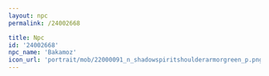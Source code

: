 ```yaml
---
layout: npc
permalink: /24002668

title: Npc
id: '24002668'
npc_name: 'Bakamoz'
icon_url: 'portrait/mob/22000091_n_shadowspiritshoulderarmorgreen_p.png'
---
```

